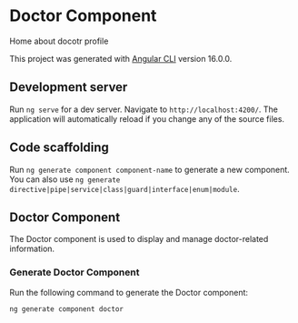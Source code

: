 # Doctor Component 
Home 
about 
docotr profile

This project was generated with [Angular CLI](https://github.com/angular/angular-cli) version 16.0.0.

## Development server

Run `ng serve` for a dev server. Navigate to `http://localhost:4200/`. The application will automatically reload if you change any of the source files.

## Code scaffolding

Run `ng generate component component-name` to generate a new component. You can also use `ng generate directive|pipe|service|class|guard|interface|enum|module`.

## Doctor Component

The Doctor component is used to display and manage doctor-related information.

### Generate Doctor Component

Run the following command to generate the Doctor component:

```sh
ng generate component doctor
